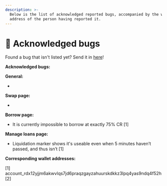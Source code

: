 ```yaml
---
description: >-
  Below is the list of acknowledged reported bugs, accompanied by the wallet
  address of the person having reported it.
---
```


# 🐞 Acknowledged bugs

Found a bug that isn't listed yet? Send it in [here](https://docs.google.com/forms/d/e/1FAIpQLSdh4-J6LsVaROk1C3GwkSRg2oqTvdmEGUWOUFmNd4oX2jI0Tg/viewform)!

**Acknowledged bugs:**

**General:**

*

**Swap page:**

*

**Borrow page:**

* It is currently impossible to borrow at exactly 75% CR \[1]

**Manage loans page:**

* Liquidation marker shows it's useable even when 5 minutes haven’t passed, and thus isn’t \[1]



**Corresponding wallet addresses:**

\[1]  account\_rdx12yjjm6akwvlqs7jd6praqzgayzahuurskdkkz3lpq4yas9ndq4f52h\
\[2]
